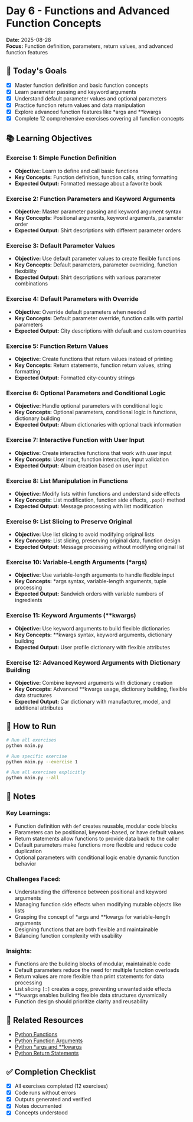 # Day 6 - Functions and Advanced Function Concepts

**Date:** 2025-08-28  
**Focus:** Function definition, parameters, return values, and advanced function features

## 🎯 Today's Goals

- [x] Master function definition and basic function concepts
- [x] Learn parameter passing and keyword arguments
- [x] Understand default parameter values and optional parameters
- [x] Practice function return values and data manipulation
- [x] Explore advanced function features like *args and **kwargs
- [x] Complete 12 comprehensive exercises covering all function concepts

## 📚 Learning Objectives

### Exercise 1: Simple Function Definition
- **Objective:** Learn to define and call basic functions
- **Key Concepts:** Function definition, function calls, string formatting
- **Expected Output:** Formatted message about a favorite book

### Exercise 2: Function Parameters and Keyword Arguments
- **Objective:** Master parameter passing and keyword argument syntax
- **Key Concepts:** Positional arguments, keyword arguments, parameter order
- **Expected Output:** Shirt descriptions with different parameter orders

### Exercise 3: Default Parameter Values
- **Objective:** Use default parameter values to create flexible functions
- **Key Concepts:** Default parameters, parameter overriding, function flexibility
- **Expected Output:** Shirt descriptions with various parameter combinations

### Exercise 4: Default Parameters with Override
- **Objective:** Override default parameters when needed
- **Key Concepts:** Default parameter override, function calls with partial parameters
- **Expected Output:** City descriptions with default and custom countries

### Exercise 5: Function Return Values
- **Objective:** Create functions that return values instead of printing
- **Key Concepts:** Return statements, function return values, string formatting
- **Expected Output:** Formatted city-country strings

### Exercise 6: Optional Parameters and Conditional Logic
- **Objective:** Handle optional parameters with conditional logic
- **Key Concepts:** Optional parameters, conditional logic in functions, dictionary building
- **Expected Output:** Album dictionaries with optional track information

### Exercise 7: Interactive Function with User Input
- **Objective:** Create interactive functions that work with user input
- **Key Concepts:** User input, function interaction, input validation
- **Expected Output:** Album creation based on user input

### Exercise 8: List Manipulation in Functions
- **Objective:** Modify lists within functions and understand side effects
- **Key Concepts:** List modification, function side effects, `.pop()` method
- **Expected Output:** Message processing with list modification

### Exercise 9: List Slicing to Preserve Original
- **Objective:** Use list slicing to avoid modifying original lists
- **Key Concepts:** List slicing, preserving original data, function design
- **Expected Output:** Message processing without modifying original list

### Exercise 10: Variable-Length Arguments (*args)
- **Objective:** Use variable-length arguments to handle flexible input
- **Key Concepts:** *args syntax, variable-length arguments, tuple processing
- **Expected Output:** Sandwich orders with variable numbers of ingredients

### Exercise 11: Keyword Arguments (**kwargs)
- **Objective:** Use keyword arguments to build flexible dictionaries
- **Key Concepts:** **kwargs syntax, keyword arguments, dictionary building
- **Expected Output:** User profile dictionary with flexible attributes

### Exercise 12: Advanced Keyword Arguments with Dictionary Building
- **Objective:** Combine keyword arguments with dictionary creation
- **Key Concepts:** Advanced **kwargs usage, dictionary building, flexible data structures
- **Expected Output:** Car dictionary with manufacturer, model, and additional attributes

## 🚀 How to Run

```bash
# Run all exercises
python main.py

# Run specific exercise
python main.py --exercise 1

# Run all exercises explicitly
python main.py --all
```

## 📝 Notes

### Key Learnings:
- Function definition with `def` creates reusable, modular code blocks
- Parameters can be positional, keyword-based, or have default values
- Return statements allow functions to provide data back to the caller
- Default parameters make functions more flexible and reduce code duplication
- Optional parameters with conditional logic enable dynamic function behavior

### Challenges Faced:
- Understanding the difference between positional and keyword arguments
- Managing function side effects when modifying mutable objects like lists
- Grasping the concept of *args and **kwargs for variable-length arguments
- Designing functions that are both flexible and maintainable
- Balancing function complexity with usability

### Insights:
- Functions are the building blocks of modular, maintainable code
- Default parameters reduce the need for multiple function overloads
- Return values are more flexible than print statements for data processing
- List slicing `[:]` creates a copy, preventing unwanted side effects
- **kwargs enables building flexible data structures dynamically
- Function design should prioritize clarity and reusability

## 🔗 Related Resources

- [Python Functions](https://docs.python.org/3/tutorial/controlflow.html#defining-functions)
- [Python Function Arguments](https://docs.python.org/3/tutorial/controlflow.html#more-on-defining-functions)
- [Python *args and **kwargs](https://docs.python.org/3/tutorial/controlflow.html#arbitrary-argument-lists)
- [Python Return Statements](https://docs.python.org/3/reference/simple_stmts.html#return)

## ✅ Completion Checklist

- [x] All exercises completed (12 exercises)
- [x] Code runs without errors
- [x] Outputs generated and verified
- [x] Notes documented
- [x] Concepts understood
